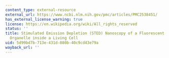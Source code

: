 ```yaml
---
content_type: external-resource
external_url: https://www.ncbi.nlm.nih.gov/pmc/articles/PMC2538451/
has_external_license_warning: true
license: https://en.wikipedia.org/wiki/All_rights_reserved
status: ''
title: Stimulated Emission Depletion (STED) Nanoscopy of a Fluorescent Protein-Labeled
  Organelle inside a Living Cell
uid: 5d99bd7b-713e-431d-880b-40c9cd43e79a
wayback_url: ''
---
```

